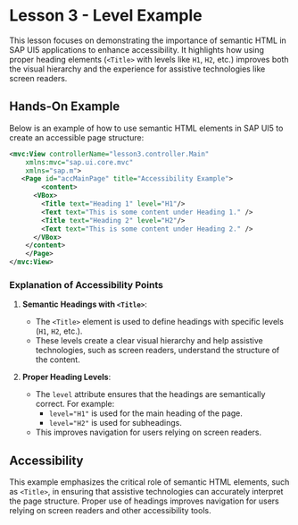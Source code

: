 # Lesson 3 - Level Example

This lesson focuses on demonstrating the importance of semantic HTML in SAP UI5 applications to enhance accessibility. It highlights how using proper heading elements (`<Title>` with levels like `H1`, `H2`, etc.) improves both the visual hierarchy and the experience for assistive technologies like screen readers.

## Hands-On Example

Below is an example of how to use semantic HTML elements in SAP UI5 to create an accessible page structure:

```xml
<mvc:View controllerName="lesson3.controller.Main"
    xmlns:mvc="sap.ui.core.mvc"
    xmlns="sap.m">
   <Page id="accMainPage" title="Accessibility Example">
        <content>
      <VBox>
        <Title text="Heading 1" level="H1"/>
        <Text text="This is some content under Heading 1." />
        <Title text="Heading 2" level="H2"/>
        <Text text="This is some content under Heading 2." />
      </VBox>
    </content>
    </Page>
</mvc:View>
```

### Explanation of Accessibility Points

1. **Semantic Headings with `<Title>`**:
   - The `<Title>` element is used to define headings with specific levels (`H1`, `H2`, etc.).
   - These levels create a clear visual hierarchy and help assistive technologies, such as screen readers, understand the structure of the content.

2. **Proper Heading Levels**:
   - The `level` attribute ensures that the headings are semantically correct. For example:
     - `level="H1"` is used for the main heading of the page.
     - `level="H2"` is used for subheadings.
   - This improves navigation for users relying on screen readers.

## Accessibility

This example emphasizes the critical role of semantic HTML elements, such as `<Title>`, in ensuring that assistive technologies can accurately interpret the page structure. Proper use of headings improves navigation for users relying on screen readers and other accessibility tools.
